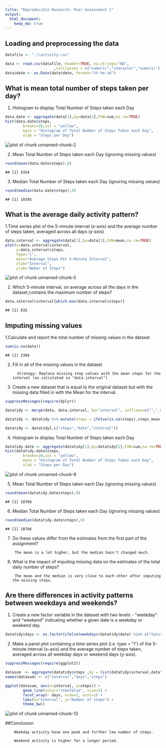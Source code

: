 ```yaml
---
title: "Reproducible Research: Peer Assessment 1"
output: 
  html_document:
    keep_md: true
---
```



## Loading and preprocessing the data

```r
datafile <- ".\\activity.csv"

data <- read.csv(datafile, header=TRUE, na.strings="NA", 
                      ,colClasses = c("numeric","character","numeric"), stringsAsFactors=FALSE)
data$date <- as.Date(data$date, format="%Y-%m-%d")
```


## What is mean total number of steps taken per day?

1. Histogram to display Total Number of Steps taken each Day

```r
data.date <- aggregate(data[1],by=data[2],FUN=sum,na.rm=TRUE)
hist(data.date$steps,
        breaks=20,col = "yellow",
        main = "Histogram of Total Number of Steps Taken each Day",
        xlab = "Steps per Day")
```

![plot of chunk unnamed-chunk-2](figure/unnamed-chunk-2-1.png) 

2. Mean Total Number of Steps taken each Day (ignoring missing values)

```r
round(mean(data.date$steps),0)
```

```
## [1] 9354
```

3. Median Total Number of Steps taken each Day (ignoring missing values)

```r
round(median(data.date$steps),0)
```

```
## [1] 10395
```
## What is the average daily activity pattern?

1.Time series plot of the 5-minute interval (x-axis) and the average number of steps taken, averaged across all days (y-axis)

```r
data.interval <- aggregate(data[1],by=data[3],FUN=mean,na.rm=TRUE)
plot(x=data.interval$interval,
     y=data.interval$steps,
     type="l",
     main="Average Steps Per 5-Minute Interval",
     xlab="Interval",
     ylab="Nmber of Steps")
```

![plot of chunk unnamed-chunk-5](figure/unnamed-chunk-5-1.png) 

2. Which 5-minute interval, on average across all the days in the dataset,contains the maximum number of steps?     

```r
data.interval$interval[which.max(data.interval$steps)]
```

```
## [1] 835
```

## Imputing missing values

1.Calculate and report the total number of missing values in the dataset

```r
sum(is.na(data))
```

```
## [1] 2304
```

2. Fill in all of the missing values in the dataset

         Strategy: Replace missing step values with the mean steps for the interval (as calculated in "data.interval")


3. Create a new dataset that is equal to the original dataset but with the missing data filled in with the Mean for the interval.

```r
suppressMessages(require(dplyr))

datatidy <- merge(data, data.interval, by="interval", suffixes=c("","_mean"))

datatidy <- datatidy %>% mutate(steps = ifelse(is.na(steps),steps_mean,steps))

datatidy <- datatidy[,c("steps","date","interval")]
```

4. Histogram to display Total Number of Steps taken each Day

```r
datatidy.date <- aggregate(datatidy[1],by=datatidy[2],FUN=sum,na.rm=TRUE)
hist(datatidy.date$steps,
        breaks=20,col = "yellow",
        main = "Histogram of Total Number of Steps Taken each Day",
        xlab = "Steps per Day")
```

![plot of chunk unnamed-chunk-9](figure/unnamed-chunk-9-1.png) 

5. Mean Total Number of Steps taken each Day (ignoring missing values)

```r
round(mean(datatidy.date$steps),0)
```

```
## [1] 10766
```

6. Median Total Number of Steps taken each Day (ignoring missing values)

```r
round(median(datatidy.date$steps),0)
```

```
## [1] 10766
```

7. Do these values differ from the estimates from the first part of the assignment?
       
        The mean is a lot higher, but the median hasn't changed much.

8. What is the impact of imputing missing data on the estimates of the total daily number of steps?
        
        The mean and the median is very close to each other after imputing the missing steps.

## Are there differences in activity patterns between weekdays and weekends?

1. Create a new factor variable in the dataset with two levels - "weekday" and "weekend" indicating whether a given date is a weekday or weekend day.

```r
datatidy$days <- as.factor(ifelse(weekdays(datatidy$date) %in% c("Saturday","Sunday"), "weekend", "weekday")) 
```

2. Make a panel plot containing a time series plot (i.e. type = "l") of the 5-minute interval (x-axis) and the average number of steps taken, averaged across all weekday days or weekend days (y-axis).


```r
suppressMessages(require(ggplot2))

datasum  <- aggregate(datatidy$steps ,by = list(datatidy$interval,datatidy$days), FUN = mean ,na.rm=TRUE)
names(datasum) <- c("interval","days","steps")

ggplot(datasum, aes(x=interval, y=steps)) + 
        geom_line(color="steelblue", size=1) + 
        facet_wrap(~ days, nrow=2, ncol=1) +
        labs(x="Interval", y="Number of steps") +
        theme_bw()
```

![plot of chunk unnamed-chunk-13](figure/unnamed-chunk-13-1.png) 

##Conclusion

        Weekday activity have one peak and further low number of steps.
        
        Weekend activity is higher for a longer period.


